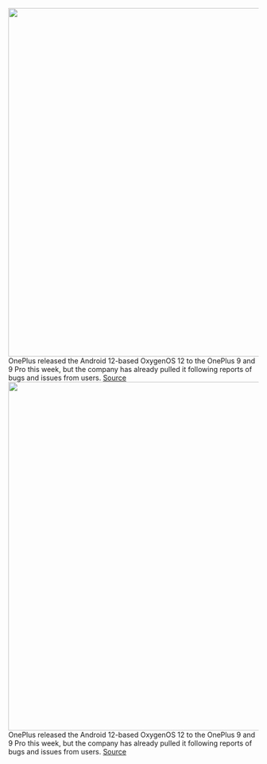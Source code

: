 <img src='https://cdn.vox-cdn.com/thumbor/J18wskIt0jpU8M4LrNDBXRUFjQk=/0x0:2040x1360/1200x800/filters:focal(989x486:1315x812)/cdn.vox-cdn.com/uploads/chorus_image/image/70257149/bfarsace_4481_20210317_0061_Edit.0.jpg' width='700px' /><br/>
OnePlus released the Android 12-based OxygenOS 12 to the OnePlus 9 and 9 Pro this week, but the company has already pulled it following reports of bugs and issues from users.
<a href='https://www.theverge.com/2021/12/10/22828553/oneplus-buggy-oxygenos-android-12-update-9-pro'> Source <a/><img src='https://cdn.vox-cdn.com/thumbor/J18wskIt0jpU8M4LrNDBXRUFjQk=/0x0:2040x1360/1200x800/filters:focal(989x486:1315x812)/cdn.vox-cdn.com/uploads/chorus_image/image/70257149/bfarsace_4481_20210317_0061_Edit.0.jpg' width='700px' /><br/>
OnePlus released the Android 12-based OxygenOS 12 to the OnePlus 9 and 9 Pro this week, but the company has already pulled it following reports of bugs and issues from users.
<a href='https://www.theverge.com/2021/12/10/22828553/oneplus-buggy-oxygenos-android-12-update-9-pro'> Source <a/>